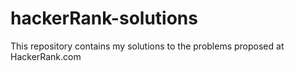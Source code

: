 # hackerRank-solutions
This repository contains my solutions to the problems proposed at HackerRank.com
